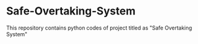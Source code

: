 # Safe-Overtaking-System
This repository contains python codes of project titled as "Safe Overtaking System"
